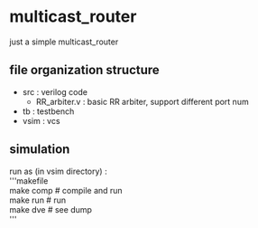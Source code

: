 # multicast_router  
just a simple multicast_router  

## file organization structure  
- src : verilog code
  - RR_arbiter.v : basic RR arbiter, support different port num  
- tb : testbench  
- vsim : vcs  

## simulation
run as (in vsim directory) :   
'''makefile  
 make comp  # compile and run  
 make run   # run  
 make dve   # see dump  
'''

